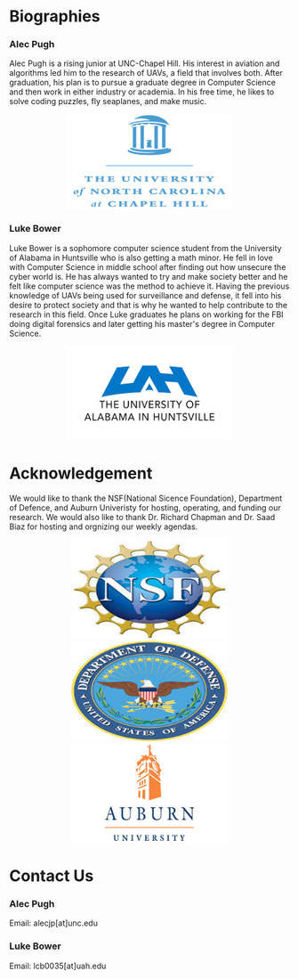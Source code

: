 # Biographies


### Alec Pugh

Alec Pugh is a rising junior at UNC-Chapel Hill. His interest in aviation and algorithms led him to the research of UAVs, a field that involves both. After graduation, his plan is to pursue a graduate degree in Computer Science and then work in either industry or academia. In his free time, he likes to solve coding puzzles, fly seaplanes, and make music. 

<p align="center">
  <img src="Images/NC_Chapel_Hill_logo.png" width="300" height="170" >
</p>

### Luke Bower

Luke Bower is a sophomore computer science student from the University of Alabama in Huntsville who is also getting a math minor. He fell in love with Computer Science in middle school after finding out how unsecure the cyber world is. He has always wanted to try and make society better and he felt like computer science was the method to achieve it. Having the previous knowledge of UAVs being used for surveillance and defense, it fell into his desire to protect society and that is why he wanted to help contribute to the research in this field. Once Luke graduates he plans on working for the FBI doing digital forensics and later getting his master's degree in Computer Science.   

<p align="center">
  <img src="Images/UAH_logo.png" width="300" height="170" >
</p>

# Acknowledgement
We would like to thank the NSF(National Sicence Foundation), Department of Defence, and Auburn Univeristy for hosting, operating, and funding our research. We would also like to thank Dr. Richard Chapman and Dr. Saad Biaz for hosting and orgnizing our weekly agendas.

<p align="center">
  <img src="Images/NSF1.jpg" width="280" height="180" >
  <img src="Images/DoD1.jpg" width="280" height="180" >
  <img src="Images/Auburn1.png" width="280" height="180" >
</p>

# Contact Us

### Alec Pugh
Email: alecjp[at]unc.edu

### Luke Bower
Email: lcb0035[at]uah.edu
